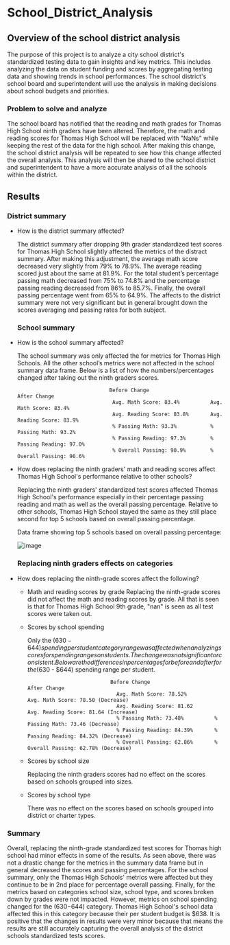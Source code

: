 # School_District_Analysis

## Overview of the school district analysis
The purpose of this project is to analyze a city school district's standardized testing data to gain insights and key metrics. This includes analyzing the data on student funding and scores by aggregating testing data and showing trends in school performances. The school district's school board and superintendent will use the analysis in making decisions about school budgets and priorities.

### Problem to solve and analyze
The school board has notified that the reading and math grades for Thomas High School ninth graders have been altered. Therefore, the math and reading scores for Thomas High School will be replaced with "NaNs" while keeping the rest of the data for the high school. After making this change, the school district analysis will be repeated to see how this change affected the overall analysis. This analysis will then be shared to the school district and superintendent to have a more accurate analysis of all the schools within the district.




## Results 

### District summary
* How is the district summary affected? 
   
   
   The district summary after dropping 9th grader standardized test scores for Thomas High School slightly affected the metrics of the distract summary. After making this adjustment, the average math score decreased very slightly from 79% to 78.9%. The average reading scored just about the same at 81.9%. For the total student’s percentage passing math decreased from 75% to 74.8% and the percentage passing reading decreased from 86% to 85.7%. Finally, the overall passing percentage went from 65% to 64.9%. The affects to the district summary were not very significant but in general brought down the scores averaging and passing rates for both subject.
   
   ### School summary
* How is the school summary affected?


  The school summary was only affected the for metrics for Thomas High Schools. All the other school’s metrics were not affected in the school summary data frame. Below is a list of how the numbers/percentages changed after taking out the ninth graders scores.
  
  
                                    Before Change                     After Change  
                                     Avg. Math Score: 83.4%          Avg. Math Score: 83.4%
                                     Avg. Reading Score: 83.8%       Avg. Reading Score: 83.9%
                                     % Passing Math: 93.3%           % Passing Math: 93.2%
                                     % Passing Reading: 97.3%        % Passing Reading: 97.0%
                                     % Overall Passing: 90.9%        % Overall Passing: 90.6%
                                     
* How does replacing the ninth graders' math and reading scores affect Thomas High School's performance relative to other schools?


  Replacing the ninth graders' standardized test scores affected Thomas High School's performance especially in their percentage passing reading and math as well as the overall passing percentage. Relative to other schools, Thomas High School stayed the same as they still place second for top 5 schools based on overall passing percentage. 
  
        
                                     
                                     
     Data frame showing top 5 schools based on overall passing percentage:
                     
     ![image](https://user-images.githubusercontent.com/96553992/151630124-60c4fd27-c814-4f60-a515-b332d1586330.png)

  ### Replacing ninth graders effects on categories
* How does replacing the ninth-grade scores affect the following?


  * Math and reading scores by grade
      Replacing the ninth-grade scores did not affect the math and reading scores by grade. All that is seen is that for Thomas High School 9th grade, "nan" is seen as all test scores were taken out.


  * Scores by school spending
  
     Only the ($630 -644) spending per student category range was affected when analyzing scores for spending ranges on students. The change was not significant or consistent. Below are the differences in percentages for before and after for the ($630 - $644) spending range per student.

                                   Before Change                     After Change  
                                     Avg. Math Score: 78.52%         Avg. Math Score: 78.50 (Decrease)
                                     Avg. Reading Score: 81.62       Avg. Reading Score: 81.64 (Increase)
                                     % Passing Math: 73.48%          % Passing Math: 73.46 (Decrease)
                                     % Passing Reading: 84.39%       % Passing Reading: 84.32% (Decrease)
                                     % Overall Passing: 62.86%       % Overall Passing: 62.78% (Decrease)
  * Scores by school size


      Replacing the ninth graders scores had no effect on the scores based on schools grouped into sizes.
      
      
  * Scores by school type


      There was no effect on the scores based on schools grouped into district or charter types.
      


### Summary 


Overall, replacing the ninth-grade standardized test scores for Thomas high school had minor effects in some of the results. As seen above, there was not a drastic change for the metrics in the summary data frame but in general decreased the scores and passing percentages. For the school summary, only the Thomas High Schools' metrics were affected but they continue to be in 2nd place for percentage overall passing. Finally, for the metrics based on categories school size, school type, and scores broken down by grades were not impacted. However, metrics on school spending changed for the ($630-$644) category. Thomas High School's school data affected this in this category because their per student budget is $638. It is positive that the changes in results were very minor because that means the results are still accurately capturing the overall analysis of the district schools standardized tests scores. 


